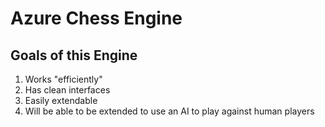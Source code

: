 # Azure Chess Engine

## Goals of this Engine
1. Works "efficiently"
1. Has clean interfaces
1. Easily extendable
1. Will be able to be extended to use an AI to play against human players

